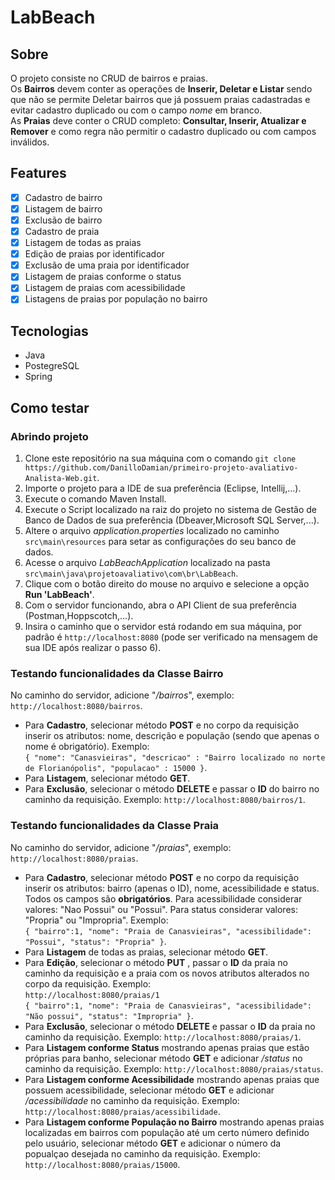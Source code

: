 # LabBeach

## Sobre
O projeto consiste no CRUD de bairros e praias. <br>
Os **Bairros** devem conter as operações de **Inserir, Deletar e Listar** sendo que não se permite Deletar bairros que já possuem praias cadastradas e evitar cadastro duplicado ou com o campo *nome* em branco.<br>
As **Praias** deve conter o CRUD completo: **Consultar, Inserir, Atualizar e Remover** e como regra não permitir o cadastro duplicado ou com campos inválidos.<br>

## Features

- [x] Cadastro de bairro
- [x] Listagem de bairro
- [x] Exclusão de bairro
- [x] Cadastro de praia
- [x] Listagem de todas as praias
- [x] Edição de praias por identificador
- [x] Exclusão de uma praia por identificador
- [x] Listagem de praias conforme o status
- [x] Listagem de praias com acessibilidade
- [x] Listagens de praias por população no bairro

## Tecnologias

- Java
- PostegreSQL
- Spring

## Como testar

### Abrindo projeto

1. Clone este repositório na sua máquina com o comando `git clone https://github.com/DanilloDamian/primeiro-projeto-avaliativo-Analista-Web.git`.
2. Importe o projeto para a IDE de sua preferência (Eclipse, Intellij,...).
3. Execute o comando Maven Install.
4. Execute o Script localizado na raiz do projeto no sistema de Gestão de Banco de Dados de sua preferência (Dbeaver,Microsoft SQL Server,...).
5. Altere o arquivo *application.properties* localizado no caminho `src\main\resources` para setar as configurações do seu banco de dados.
6. Acesse o arquivo *LabBeachApplication* localizado na pasta `src\main\java\projetoavaliativo\com\br\LabBeach`.
7. Clique com o botão direito do mouse no arquivo e selecione a opção **Run 'LabBeach'**.
8. Com o servidor funcionando, abra o API Client de sua preferência (Postman,Hoppscotch,...).
9. Insira o caminho que o servidor está rodando em sua máquina, por padrão é `http://localhost:8080` (pode ser verificado na mensagem de sua IDE após realizar o passo 6).

### Testando funcionalidades da Classe Bairro

No caminho do servidor, adicione  "*/bairros*", exemplo: `http://localhost:8080/bairros`.
- Para **Cadastro**, selecionar método **POST** e no corpo da requisição inserir os atributos: nome, descrição e população (sendo que apenas o nome é obrigatório). Exemplo: <br>
`{
  "nome": "Canasvieiras",
  "descricao" : "Bairro localizado no norte de Florianópolis",
  "populacao" : 15000
  }`.
- Para **Listagem**, selecionar método **GET**.
- Para **Exclusão**, selecionar o método **DELETE** e passar o **ID** do bairro no caminho da requisição. Exemplo: `http://localhost:8080/bairros/1`.

### Testando funcionalidades da Classe Praia

No caminho do servidor, adicione  "*/praias*", exemplo: `http://localhost:8080/praias`.
- Para **Cadastro**, selecionar método **POST** e no corpo da requisição inserir os atributos: bairro (apenas o ID), nome, acessibilidade e status. Todos os campos são **obrigatórios**. Para acessibilidade considerar valores: "Nao Possui" ou "Possui". Para status considerar valores: "Propria" ou "Impropria". Exemplo: <br>
`{
  "bairro":1,
  "nome": "Praia de Canasvieiras",
    "acessibilidade": "Possui",
    "status": "Propria"
  }`.
- Para **Listagem** de todas as praias, selecionar método **GET**.
- Para **Edição**,  selecionar o método **PUT** ,  passar o **ID** da praia no caminho da requisição e a praia com os novos atributos alterados no corpo da requisição. Exemplo:<br>
`http://localhost:8080/praias/1` <br>
`{
  "bairro":1,
  "nome": "Praia de Canasvieiras",
    "acessibilidade": "Não possui",
    "status": "Impropria"
  }`.
- Para **Exclusão**, selecionar o método **DELETE** e passar o **ID** da praia no caminho da requisição. Exemplo: `http://localhost:8080/praias/1`.
 - Para **Listagem conforme Status** mostrando apenas praias que estão próprias para banho, selecionar método **GET** e adicionar */status* no caminho da requisição. Exemplo: `http://localhost:8080/praias/status`.
 - Para **Listagem conforme Acessibilidade** mostrando apenas praias que possuem acessibilidade, selecionar método **GET** e adicionar */acessibilidade* no caminho da requisição. Exemplo: `http://localhost:8080/praias/acessibilidade`.
 - Para **Listagem conforme População no Bairro** mostrando apenas praias localizadas em bairros com população até um certo número definido pelo usuário, selecionar método **GET** e adicionar o número da popualçao desejada no caminho da requisição. Exemplo: `http://localhost:8080/praias/15000`.
